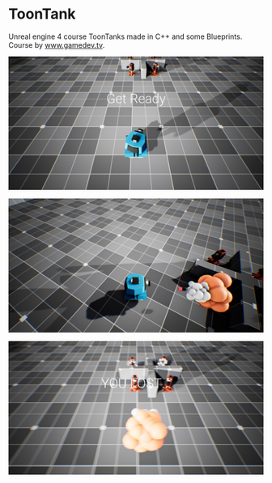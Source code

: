 # ToonTank
Unreal engine 4 course ToonTanks made in C++ and some Blueprints. Course by www.gamedev.tv.

![Alt text](Pics/GameStart.jpg?raw=true "Game Start")

![Alt text](Pics/EnemyExplode.jpg?raw=true "Exploding Enemy")

![Alt text](Pics/PlayerExplode.jpg?raw=true "PlayerDeath")


